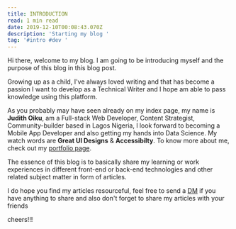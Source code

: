```yaml
---
title: INTRODUCTION
read: 1 min read
date: 2019-12-10T00:08:43.070Z
description: 'Starting my blog '
tag: '#intro #dev '
---
```

Hi there, welcome to my blog. I am going to be introducing myself and the purpose of this blog in this blog post.

Growing up as a child, I've always loved writing and that has become a passion I want to develop as a Technical Writer and I hope am able to pass knowledge using this platform.

As you probably may have seen already on my index page, my name is **Judith Oiku**, am a Full-stack Web Developer, Content Strategist, Community-builder based in Lagos Nigeria, l look forward to becoming a Mobile App Developer and also getting my hands into Data Science. My watch words are **Great UI Designs** & **Accessibilty**. To know more about me, check out my  [portfolio page](https://judyblogbeta.netlify.com/about).

The essence of this blog is to basically share my learning or work experiences in different  front-end or back-end technologies and other related subject matter in form of articles.

I do hope you find my articles resourceful, feel free to send a [DM](https://www.twitter.com/OseJudith) if you have anything to share and also don't forget to share my articles with your friends 

cheers!!!



